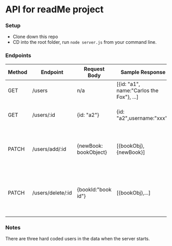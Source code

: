 # API for readMe project

### Setup

- Clone down this repo
- CD into the root folder, run `node server.js` from your command line.

### Endpoints

| Method | Endpoint          | Request Body        | Sample Response                          | Note                                       |
| ------ | ----------------- | ------------------- | ---------------------------------------- | ------------------------------------------ |
| GET    | /users          | n/a                 | [{id: "a1", name:"Carlos the Fox"}, ...] | Get all users                              |
| GET    | /users/:id      | {id: "a2"}            | {id: "a2",username:"xxx"}                | Get one user by id                         |
| PATCH  | /users/add/:id    | {newBook: bookObject} | [{bookObj}, {newBook}]                   | Add a book to one user's reading list      |
| PATCH  | /users/delete/:id | {bookId:"book id"}    | [{bookObj},...]                          | Delete a book from one user's reading list |

### Notes

There are three hard coded users in the data when the server starts.
